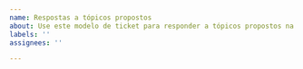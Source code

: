 ```yaml
---
name: Respostas a tópicos propostos
about: Use este modelo de ticket para responder a tópicos propostos na disciplina.
labels: ''
assignees: ''

---
```



